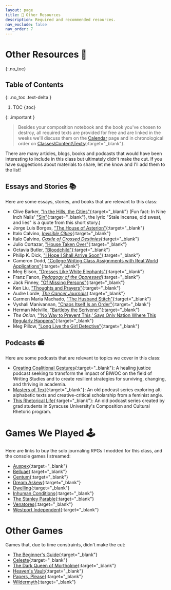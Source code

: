 ```yaml
---
layout: page
title: 🎒 Other Resources
description: Required and recommended resources.
nav_exclude: false
nav_order: 7
---
```


# Other Resources 🎒
{:.no_toc}

## Table of Contents
{: .no_toc .text-delta }

1. TOC
{:toc}

{: .important }
> Besides your composition notebook and the book you've chosen to destroy, all required texts are provided for free and are linked in the weeks we'll discuss them on the [Calendar](ws297y/calendar) page and in chronological order on [Classes\Content\Texts](classes.pace.edu){:target="_blank"}.

There are many articles, blogs, books and podcasts that would have been interesting to include in this class but ultimately didn't make the cut. If you have suggestions about materials to share, let me know and I'll add them to the list!

## Essays and Stories 📚

Here are some essays, stories, and books that are relevant to this class:

- Clive Barker, ["In the Hills, the Cities"](https://dn720004.ca.archive.org/0/items/short_story_roulette/Barker%2C%20Clive%20-%20In%20the%20Hills%2C%20the%20Cities.pdf){:target="_blank"} (Fun fact: In Nine Inch Nails' ["Sin"](https://www.youtube.com/watch?v=lIvzTlAdcUE){:target="_blank"}, the lyric "Stale incense, old sweat, and lies" is a quote from this short story.)
- Jorge Luis Borges, ["The House of Asterion"](https://www.freewriterscentre.org/uploads/1/2/5/6/125643600/house_of_asterion.pdf){:target="_blank"}
- Italo Calvino, [*Invisible Cities*](https://irenebrination.typepad.com/files/calvino_italo_invisible_cities.pdf){:target="_blank"}
- Italo Calvino, [*Castle of Crossed Destinies*](#){:target="_blank"}
- Julio Cortazar, ["House Taken Over"](https://berwickea.org/wp-content/uploads/2020/09/House-Taken-Over.pdf){:target="_blank"}
- Octavia Butler, ["Bloodchild"](https://dl.booksee.org/foreignfiction/508000/ed55a50187fbf71be93a6aab73efcaef.pdf/_as/%255BButler_Octavia%255D_Bloodchild%28BookSee.org%29.pdf){:target="_blank"}
- Philip K. Dick, ["I Hope I Shall Arrive Soon"](https://dn720004.ca.archive.org/0/items/english-collections-1/I%20Hope%20I%20Shall%20Arrive%20Soon%20-%20Philip%20K.%20Dick.pdf){:target="_blank"}
- Cameron Dodd, ["College Writing Class Assignments with Real World Applications"](https://www.mcsweeneys.net/articles/college-writing-class-assignments-with-real-world-applications){:target="_blank"}
- Meg Elison, ["Dresses Like White Elephants"](https://blog.pmpress.org/2020/06/06/dresses-like-white-elephants-on-uncanny-magazine/){:target="_blank"}
- Franz Fanon, [*Pedagogy of the Oppressed*](https://fsi-ebcao.princeton.edu/sites/g/files/toruqf1411/files/media/freire.pdf){:target="_blank"}
- Jack Finney, ["Of Missing Persons"](https://ia601403.us.archive.org/12/items/short_story_roulette/Finney%2C%20Jack%20-%20Of%20Missing%20Persons.pdf){:target="_blank"}
- Ken Liu, ["Thoughts and Prayers"](https://slate.com/technology/2019/01/thoughts-and-prayers-ken-liu-short-story.html){:target="_blank"}
- Audre Lorde, [*The Cancer Journals*](https://monoskop.org/images/1/16/Lorde_Audre_The_Cancer_Journals_2nd_ed_1980.pdf){:target="_blank"}
- Carmen Maria Machado, ["The Husband Stitch"](https://granta.com/The-Husband-Stitch/){:target="_blank"}
- Vyshali Manivannan, ["Chaos Itself Is an Order"](https://vyshalimanivannan.com/wp-content/uploads/2025/04/VM-2021-ChaosItselfIsAnOrder.pdf){:target="_blank"}
- Herman Melville, ["Bartleby the Scrivener"](https://www.gutenberg.org/files/11231/11231-h/11231-h.htm){:target="_blank"}
- *The Onion,* ["'No Way to Prevent This,' Says Only Nation Where This Regularly Happens"](https://theonion.com/no-way-to-prevent-this-says-only-nation-where-this-r-1819576527/){:target="_blank"}
- Meg Pillow, ["Long Live the Girl Detective"](https://electricliterature.com/long-live-the-girl-detective-by-megan-pillow/){:target="_blank"}


## Podcasts 📻

Here are some podcasts that are relevant to topics we cover in this class:

- [Creating Coalitional Gestures](https://sparkactivism.com/ccgpodcast/){:target="_blank"}: A healing justice podcast seeking to transform the impact of BIWOC on the field of Writing Studies and to create resilient strategies for surviving, changing, and thriving in academia. 
- [Masters of Text](https://www.mastersoftext.com/){:target="_blank"}: An old podcast series exploring alt-alphabetic texts and creative-critical scholarship from a feminist angle.
- [This Rhetorical Life](https://podcasts.apple.com/ie/podcast/this-rhetorical-life/id606979709){:target="_blank"}: An old podcast series created by grad students in Syracuse University's Composition and Cultural Rhetoric program. 

# Games We Played 🕹️

Here are links to buy the solo journaling RPGs I modded for this class, and the console games I streamed: 

- [Auspex](https://goodluckpress.co/products/auspex?_pos=1&_psq=auspex&_ss=e&_v=1.0){:target="_blank"}
- [Belluae](https://goodluckpress.co/products/belluae){:target="_blank"}
- [Centum](https://store.steampowered.com/app/2625550/Centum/){:target="_blank"}
- [Dream Askew](https://buriedwithoutceremony.com/dream-askew){:target="_blank"}
- [Dwelling](https://goodluckpress.co/products/dwelling?_pos=1&_psq=dwelling&_ss=e&_v=1.0){:target="_blank"}
- [Inhuman Conditions](https://www.robots.management/){:target="_blank"}
- [The Stanley Parable](https://store.steampowered.com/app/221910/The_Stanley_Parable/){:target="_blank"}
- [Venatores](https://goodluckpress.co/products/venatores?pr_prod_strat=jac&pr_rec_id=3373e4029&pr_rec_pid=8022533406914&pr_ref_pid=8022521151682&pr_seq=uniform){:target="_blank"}
- [Westport Independent](https://store.steampowered.com/app/352240/The_Westport_Independent/){:target="_blank"}

# Other Games

Games that, due to time constraints, didn't make the cut:

- [The Beginner's Guide](){:target="_blank"}
- [Celeste](){:target="_blank"}
- [The Dark Queen of Mortholme](){:target="_blank"}
- [Heaven's Vault](){:target="_blank"}
- [Papers, Please](https://store.steampowered.com/app/352240/The_Westport_Independent/){:target="_blank"}
- [Wildermyth](){:target="_blank"}